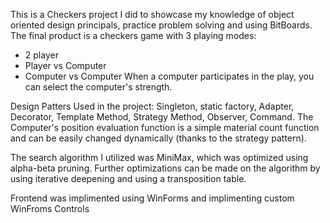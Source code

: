 This is a Checkers project I did to showcase my knowledge of object oriented design principals, practice problem solving and using BitBoards.
The final product is a checkers game with 3 playing modes:
- 2 player
- Player vs Computer
- Computer vs Computer
When a computer participates in the play, you can select the computer's strength.

Design Patters Used in the project:
Singleton, static factory, Adapter, Decorator, Template Method, Strategy Method, Observer, Command.
The Computer's position evaluation function is a simple material count function and can be easily changed dynamically (thanks to the strategy pattern).

The search algorithm I utilized was MiniMax, which was optimized using alpha-beta pruning. 
Further optimizations can be made on the algorithm by using iterative deepening and using a transposition table.

Frontend was implimented using WinForms and implimenting custom WinFroms Controls 
